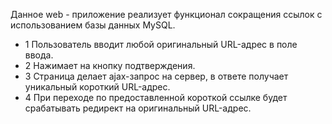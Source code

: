 Данное web - приложение реализует функционал сокращения ссылок с использованием базы данных MySQL.
- 1 Пользователь вводит любой оригинальный URL-адрес в поле ввода.
- 2 Нажимает на кнопку подтверждения.
- 3 Страница делает ajax-запрос на сервер, в ответе получает уникальный
короткий URL-адрес.
- 4 При переходе по предоставленной короткой ссылке будет срабатывать
редирект на оригинальный URL-адрес.

